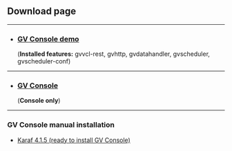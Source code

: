 ## Download page

---
* ### [GV Console demo](https://github.com/greenvulcano/gv-documentation) 
  (**Installed features:** gvvcl-rest, gvhttp, gvdatahandler, gvscheduler, gvscheduler-conf)
---
* ### [GV Console](https://github.com/greenvulcano/gv-documentation)
  (**Console only**)
---


### GV Console manual installation

* [Karaf 4.1.5 (ready to install GV Console)](https://github.com/greenvulcano/gv-documentation)
